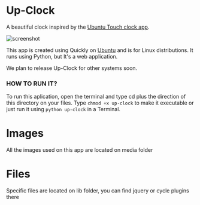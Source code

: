 Up-Clock
========

A beautiful clock inspired by the [Ubuntu Touch clock app](https://wiki.ubuntu.com/Touch/CoreApps/Clock).

![screenshot](https://dl.dropboxusercontent.com/u/84627545/app.png)

This app is created using Quickly on [Ubuntu](http://ubuntu.com/) and is for Linux distributions. It runs using Python, but It's a web application.

We plan to release Up-Clock for other systems soon.


<h3>HOW TO RUN IT?</h3>

To run this aplication, open the terminal and type cd plus the direction of this directory on your files. Type `chmod +x up-clock` to make it executable or just run it using `python up-clock` in a Terminal.


Images
========

All the images used on this app are located on media folder


Files
========

Specific files are located on lib folder, you can find jquery or cycle plugins there 

